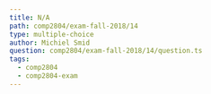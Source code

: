 ```yaml
---
title: N/A
path: comp2804/exam-fall-2018/14
type: multiple-choice
author: Michiel Smid
question: comp2804/exam-fall-2018/14/question.ts
tags:
  - comp2804
  - comp2804-exam
---
```

